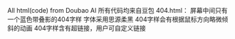 All html(code) from Doubao AI
所有代码均来自豆包
404.html：
         屏幕中间只有一个蓝色带叠影的404字样
         字体采用思源柔黑
         404字样会有根据鼠标方向略微倾斜的动画
         404字样含有超链接，用户可自定义链接
